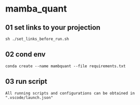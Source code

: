 # mamba_quant

## 01 set links to your projection

    sh ./set_links_before_run.sh

## 02 cond env

    conda create --name mambquant --file requirements.txt
 
## 03 run script

    All running scripts and configurations can be obtained in  ".vscode/launch.json"